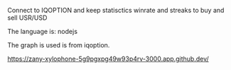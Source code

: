 
Connect to IQOPTION and keep statisctics winrate and streaks to buy and sell USR/USD

The language is: nodejs

The graph is used is from iqoption.


https://zany-xylophone-5g9pgxpg49w93p4rv-3000.app.github.dev/
